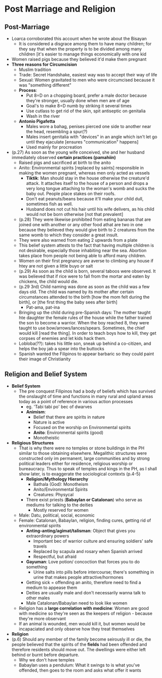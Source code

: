 # Post Marriage and Religion

## Post-Marriage
* Loarca corroborated this account when he wrote about the Bisayan
  * It is considered a disgrace among them to have many children; for they say that when the property is to be divided among many children [it's easier to manage things economically with one kid
* Women raised pigs because they believed it'd make them pregnant
* **Three reasons for Circumcision**
  * Muslim tradition
  * Trade: Secret Handshake, easiest way was to accept their way of life
  * Sexual: Women gravitated to men who were circumcised because it was "something different"
  * **Process**: 
    * Put 8=D on a chopping board, prefer a male doctor because they're stronger, usually done when men are of age
    * Goal's to make 8=D numb by striking it several times
    * Use cutlass to get rid of the skin, spit antiseptic on genitalia
    * Wash in the river
  * **Antonio Pigafetta**
    * Males wore a bahag, penises pierced one side to another near the head, resembling a spur(?)
    * Males insert genitalia with "devices" in an angle which isn't let go until they ejaculate [ensures "communication" happens]
    * Used mainly for procreation
* (p.27) As soon as the young wife conceived, she and her husband immediately observed **certain practices (pamahiin)**
  * Raised pigs and sacrificed at birth to the anito
  * Anito: Environmental spirits [replaced by saints] responsible in making the women pregnant, whereas men only acted as vessels
    * **Tiktik**: Man should stay in the house otherwise the creature'd attack. It attaches itself to the house of a person and drops a very long tongue attaching to the woman's womb and sucks the baby out. People place stakes on their roofs.
    * Don't eat peanuts/beans because it'll make your child dull, sometimes fish as well.
    * Husband does not cut his hair until his wife delivers, as his child would not be born otherwise [not that prevalent]
  * (p.28) They were likewise prohibited from eating bananas that are joined one with another or any other food athat are two in one because they believed they would give birth to 2 creatures from the same womb to which they consider a great insult.
  * They were also warned from eating 2 upwards from a plate
  * This belief system attests to the fact that having multiple children is not desirable, especially those inhabiting near the sea. Abortion takes place from people not being able to afford many children.
  * Women on their first pregnancy are averse to climbing any house if htey are not given a little buyo or salt
  * (p.29) As soon as the child is born, several taboos were observed. It was believed that if rice were to fall from the mortar and eaten by chickens, the child would die.
  * (p.29 3rd) Child naming was done as soon as the child was a few days old. The child was named by its mother after certain circumstances attended to the birth [how the mom felt during the birth], or [the first thing the baby sees after birth]
    * Pat-ama, pat-ina
  * Bringing up the child during pre-Spanish days: The mother taught hte daughter the female rules of the house while the father trained the son to become a warrior. When the boy reached 8, they were taught to use bow/arrows/lances/spears. Sometimes, the chief would kill [read the thing]. In order to teach boys how to kill, they get corpses of enemies and let kids hack them. 
  * Lobloba(??): takes his little son, sneak up behind a co-citizen, and helps the boy jab a spear into the buttocks
  * Spanish wanted the Filipinos to appear barbaric so they could paint their image of Christianity

## Religion and Belief System
* **Belief System**
  * The pre conquest Filipinos had a body of beliefs which has survived the onslaught of time and functions in many rural and upland areas today as a point of reference in various action processes
    * eg. 'Tabi tabi po' bec of dwarves
    * **Animism**: 
      * Belief that there are spirits in nature
      * Nature is active
      * Focused on the worship on Environmental spirits
      * **Anito**: Environmental spirits (good)
      * Monotheistic
* **Religious Structures**
  * That is why there were no temples or stone buildings in the PH similar to those obtaining elsewhere. Megalithic structures were constructed only im permanent, large communities and by strong political leaders either for residence, religious worship or bureaucracy. Thus to speak of temples and kings in the PH, as I shall show later, is to exaggerate the sociological contexts (p.4-5)
    * **Religion/Mythology Hierarchy**
      * Bathala (God): Monotheism
      * Anito/Environmental Spirits
      * Creatures: Physycal
    * There exist priests (**Babaylan or Catalonan**) who serve as mediums for talking to the deities
      * Mostly reserved for women
  * Male: Datu, political, social, economic
  * Female: Catalonan, Babaylan, religion, finding cures, getting rid of environmental spirits
    * **Anting-anting/agimat/talisman**: Object that gives you extraordinary powers
      * Important bec of warrior culture and ensuring soldiers' safe travels
      * Replaced by scapula and rosary when Spanish arrived
      * Respectful, but afraid
    * **Gayuman**: Love potion/ concoction that forces you to do something
      * Urine salts into pills before intercourse; there's something in urine that makes people attractive/hormones
    * Getting sick = offending an anito, therefore need to find a medium to appease them
    * Deities are usually male and don't necessarily wanna talk to other males
    * Male Catalonan/Babaylan need to look like women
  * Religion has a **large correlation with medicine**: Women are good with medicine so they're seen as the keepers of religion - because they're more observant
  * If an animal is wounded, men would kill it, but women would be incapaciated and only observe how they treat themselves
* **Religion**
* (p.6) Should any member of the family become seirously ill or die, the people believed that the spirits of the **fields** had been offended and therefore residents should move out. The dwellings were either left behind or burnt before departure.
  * Why we don't have temples
  * Babaylan uses a pendulum: What it swings to is what you've offended, then goes to the room and asks what offer it wants